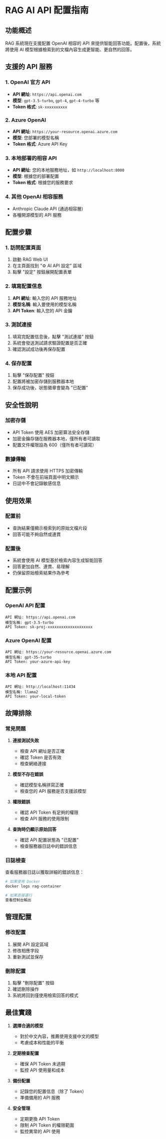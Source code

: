 # RAG AI API 配置指南

## 功能概述

RAG 系統現在支援配置 OpenAI 相容的 API 來提供智能回答功能。配置後，系統將使用 AI 模型根據檢索到的文檔內容生成更智能、更自然的回答。

## 支援的 API 服務

### 1. OpenAI 官方 API
- **API 網址**: `https://api.openai.com`
- **模型**: `gpt-3.5-turbo`, `gpt-4`, `gpt-4-turbo` 等
- **Token 格式**: `sk-xxxxxxxxxx`

### 2. Azure OpenAI
- **API 網址**: `https://your-resource.openai.azure.com`
- **模型**: 您部署的模型名稱
- **Token 格式**: Azure API Key

### 3. 本地部署的相容 API
- **API 網址**: 您的本地服務地址，如 `http://localhost:8000`
- **模型**: 根據您的部署配置
- **Token 格式**: 根據您的服務要求

### 4. 其他 OpenAI 相容服務
- Anthropic Claude API (通過相容層)
- 各種開源模型的 API 服務

## 配置步驟

### 1. 訪問配置頁面
1. 啟動 RAG Web UI
2. 在主頁面找到 "⚙️ AI API 設定" 區域
3. 點擊 "設定" 按鈕展開配置表單

### 2. 填寫配置信息
1. **API 網址**: 輸入您的 API 服務地址
2. **模型名稱**: 輸入要使用的模型名稱
3. **API Token**: 輸入您的 API 金鑰

### 3. 測試連接
1. 填寫完配置信息後，點擊 "測試連接" 按鈕
2. 系統會發送測試請求驗證配置是否正確
3. 確認測試成功後再保存配置

### 4. 保存配置
1. 點擊 "保存配置" 按鈕
2. 配置將被加密存儲到服務器本地
3. 保存成功後，狀態徽章會變為 "已配置"

## 安全性說明

### 加密存儲
- API Token 使用 AES 加密算法安全存儲
- 加密金鑰存儲在服務器本地，僅所有者可讀取
- 配置文件權限設為 600（僅所有者可讀寫）

### 數據傳輸
- 所有 API 請求使用 HTTPS 加密傳輸
- Token 不會在前端頁面中明文顯示
- 日誌中不會記錄敏感信息

## 使用效果

### 配置前
- 查詢結果僅顯示檢索到的原始文檔片段
- 回答可能不夠自然或連貫

### 配置後
- 系統會使用 AI 模型基於檢索內容生成智能回答
- 回答更加自然、連貫、易理解
- 仍保留原始檢索結果作為參考

## 配置示例

### OpenAI API 配置
```
API 網址: https://api.openai.com
模型名稱: gpt-3.5-turbo
API Token: sk-proj-xxxxxxxxxxxxxxxxxxxx
```

### Azure OpenAI 配置
```
API 網址: https://your-resource.openai.azure.com
模型名稱: gpt-35-turbo
API Token: your-azure-api-key
```

### 本地 API 配置
```
API 網址: http://localhost:11434
模型名稱: llama2
API Token: your-local-token
```

## 故障排除

### 常見問題

1. **連接測試失敗**
   - 檢查 API 網址是否正確
   - 確認 Token 是否有效
   - 檢查網絡連接

2. **模型不存在錯誤**
   - 確認模型名稱拼寫正確
   - 檢查您的 API 服務是否支援該模型

3. **權限錯誤**
   - 確認 API Token 有足夠的權限
   - 檢查 API 服務的使用限制

4. **查詢時仍顯示原始回答**
   - 確認 API 配置狀態為 "已配置"
   - 檢查服務器日誌中的錯誤信息

### 日誌檢查
查看服務器日誌以獲取詳細的錯誤信息：
```bash
# 如果使用 Docker
docker logs rag-container

# 如果直接運行
查看控制台輸出
```

## 管理配置

### 修改配置
1. 展開 API 設定區域
2. 修改相應字段
3. 重新測試並保存

### 刪除配置
1. 點擊 "刪除配置" 按鈕
2. 確認刪除操作
3. 系統將回到僅使用檢索回答的模式

## 最佳實踐

1. **選擇合適的模型**
   - 對於中文內容，推薦使用支援中文的模型
   - 考慮成本和性能的平衡

2. **定期檢查配置**
   - 確保 API Token 未過期
   - 監控 API 使用量和成本

3. **備份配置**
   - 記錄您的配置信息（除了 Token）
   - 準備備用的 API 服務

4. **安全管理**
   - 定期更換 API Token
   - 限制 API Token 的權限範圍
   - 監控異常的 API 使用